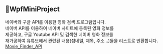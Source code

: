 ## 🎦WpfMiniProject
네이버와 구글 API를 이용한 영화 검색 프로그램입니다.</br>
네이버 API를 이용하여 네이버 사이트에 등록된 영화 정보를</br>
제공하고, 구글 Youtube API 및 검색한 네이버 영화 정보를</br>
재가공하여 유튜브에서 관련된 내용(섬네일, 제목, 주소...)들을 리스트로 반환합니다.</br>
[Movie_Finder_API](WpfMiniProject)
